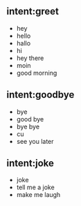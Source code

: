 ## intent:greet
- hey
- hello
- hallo
- hi
- hey there
- moin
- good morning

## intent:goodbye
- bye
- good bye
- bye bye
- cu
- see you later

## intent:joke
- joke
- tell me a joke
- make me laugh
